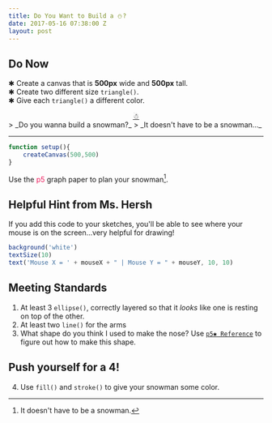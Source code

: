 ```yaml
---
title: Do You Want to Build a ⛄️?
date: 2017-05-16 07:38:00 Z
layout: post
---
```


## Do Now
✱ Create a canvas that is **500px** wide and **500px** tall.    
✱ Create two different size `triangle()`.    
✱ Give each `triangle()` a different color.

<!-- ✱ Draw an `ellipse()` inside of another ellipse.    
✱ Give each `ellipse()` a different color.      -->

<div style="text-align: center"><a href="http://bsk.education/SE8_p5js/Code_Examples/Snowman/">☃</a></div>
> _Do you wanna build a snowman?_    
> _It doesn't have to be a snowman..._

---

```javascript
function setup(){
    createCanvas(500,500)
}
```

Use the <span style="color: #ED1F5E">p5</span> graph paper to plan your snowman[^1].

## <span class="mega-octicon octicon-light-bulb"></span>Helpful Hint from Ms. Hersh
If you add this code to your sketches, you'll be able to see where your mouse is on the screen...very helpful for drawing!

```javascript
background('white')
textSize(10)
text('Mouse X = ' + mouseX + " | Mouse Y = " + mouseY, 10, 10)
```

## <span class="mega-octicon octicon-check"></span> Meeting Standards
1. At least 3 `ellipse()`, correctly layered so that it _looks_ like one is resting on top of the other.
2. At least two `line()` for the arms
3. What shape do you think I used to make the nose? Use [`p5✱ Reference`](https://p5js.org/reference/) to figure out how to make this shape.

## <span class="mega-octicon octicon-rocket"></span> Push yourself for a 4!
4. Use `fill()` and `stroke()` to give your snowman some color.

[^1]: It doesn't have to be a snowman.
